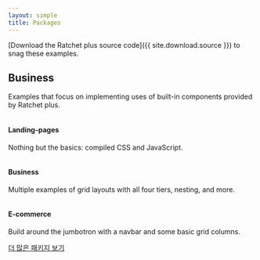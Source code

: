 ```yaml
---
layout: simple
title: Packages
---
```


[Download the Ratchet plus source code]({{ site.download.source }}) to snag these examples.

## Business

Examples that focus on implementing uses of built-in components provided by Ratchet plus.

<div class="row bd-examples">
  <div class="col-xs-6 col-md-4">
    <a href="{{ site.baseurl }}/examples/starter-template/">
      <img class="img-thumbnail" src="http://placehold.it/600x375" alt="">
    </a>
    <h4>Landing-pages</h4>
    <p>Nothing but the basics: compiled CSS and JavaScript.</p>
  </div>
  <div class="col-xs-6 col-md-4">
    <a href="{{ site.baseurl }}/examples/grid/">
      <img class="img-thumbnail" src="http://placehold.it/600x375" alt="">
    </a>
    <h4>Business</h4>
    <p>Multiple examples of grid layouts with all four tiers, nesting, and more.</p>
  </div>
  <div class="clearfix hidden-sm-up"></div>

  <div class="col-xs-6 col-md-4">
    <a href="{{ site.baseurl }}/examples/jumbotron/">
      <img class="img-thumbnail" src="http://placehold.it/600x375" alt="">
    </a>
    <h4>E-commerce</h4>
    <p>Build around the jumbotron with a navbar and some basic grid columns.</p>
  </div>
</div>

<a class="btn btn-secondary btn-lg btn-block" href="{{ site.packages }}" target="_blank" onclick="ga('send', 'event', 'Navbar', 'Community links', 'Store');">더 많은 패키지 보기</a>
